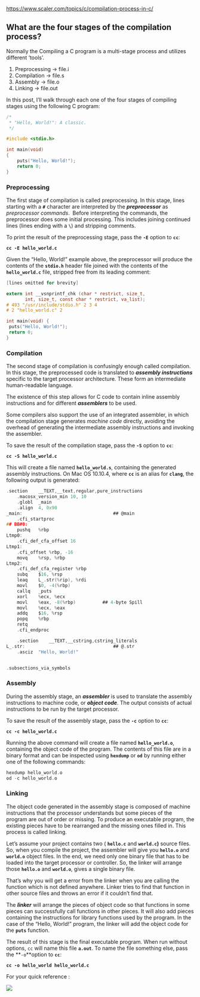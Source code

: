 <https://www.scaler.com/topics/c/compilation-process-in-c/>

## What are the four stages of the compilation process?

Normally the Compiling a C program is a multi-stage process and utilizes different ‘tools’.

1. Preprocessing -> file.i
2. Compilation -> file.s
3. Assembly -> file.o
4. Linking -> file.out

In this post, I’ll walk through each one of the four stages of compiling stages using the following C program:

```C
/*
 * "Hello, World!": A classic.
 */

#include <stdio.h>

int main(void)
{
    puts("Hello, World!");
    return 0;
}
```

### Preprocessing

The first stage of compilation is called preprocessing. In this stage, lines starting with a **`#`** character are interpreted by the **_preprocessor_** as _preprocessor commands_.  Before interpreting the commands, the preprocessor does some initial processing. This includes joining continued lines (lines ending with a **`\`**) and stripping comments.

To print the result of the preprocessing stage, pass the **`-E`** option to **`cc`**:

**`cc -E hello_world.c`**

Given the “Hello, World!” example above, the preprocessor will produce the contents of the **`stdio.h`** header file joined with the contents of the **`hello_world.c`** file, stripped free from its leading comment:

```C
[lines omitted for brevity]

extern int __vsnprintf_chk (char * restrict, size_t,
       int, size_t, const char * restrict, va_list);
# 493 "/usr/include/stdio.h" 2 3 4
# 2 "hello_world.c" 2

int main(void) {
 puts("Hello, World!");
 return 0;
}
```

### Compilation

The second stage of compilation is confusingly enough called compilation. In this stage, the preprocessed code is translated to **_assembly instructions_** specific to the target processor architecture. These form an intermediate human-readable language.

The existence of this step allows for C code to contain inline assembly instructions and for different **_assemblers_** to be used.

Some compilers also support the use of an integrated assembler, in which the compilation stage generates _machine code_ directly, avoiding the overhead of generating the intermediate assembly instructions and invoking the assembler.

To save the result of the compilation stage, pass the **`-S`** option to **`cc`**:

**`cc -S hello_world.c`**

This will create a file named **`hello_world.s`**, containing the generated assembly instructions. On Mac OS 10.10.4, where **`cc`** is an alias for **`clang`**, the following output is generated:

```C
.section    __TEXT,__text,regular,pure_instructions
    .macosx_version_min 10, 10
    .globl  _main
    .align  4, 0x90
_main:                                  ## @main
    .cfi_startproc
## BB#0:
    pushq   %rbp
Ltmp0:
    .cfi_def_cfa_offset 16
Ltmp1:
    .cfi_offset %rbp, -16
    movq    %rsp, %rbp
Ltmp2:
    .cfi_def_cfa_register %rbp
    subq    $16, %rsp
    leaq    L_.str(%rip), %rdi
    movl    $0, -4(%rbp)
    callq   _puts
    xorl    %ecx, %ecx
    movl    %eax, -8(%rbp)          ## 4-byte Spill
    movl    %ecx, %eax
    addq    $16, %rsp
    popq    %rbp
    retq
    .cfi_endproc

    .section    __TEXT,__cstring,cstring_literals
L_.str:                                 ## @.str
    .asciz  "Hello, World!"


.subsections_via_symbols
```

### Assembly

During the assembly stage, an _**assembler**_ is used to translate the assembly instructions to machine code, or **_object code_**. The output consists of actual instructions to be run by the target processor.

To save the result of the assembly stage, pass the **`-c`** option to **`cc`**:

**`cc -c hello_world.c`**

Running the above command will create a file named **`hello_world.o`**, containing the object code of the program. The contents of this file are in a binary format and can be inspected using **`hexdump`** or **`od`** by running either one of the following commands:

```C
hexdump hello_world.o
od -c hello_world.o
```

### Linking

The object code generated in the assembly stage is composed of machine instructions that the processor understands but some pieces of the program are out of order or missing. To produce an executable program, the existing pieces have to be rearranged and the missing ones filled in. This process is called linking.

Let’s assume your project contains two ( **`hello.c`** and **`world.c`)** source files. So, when you compile the project, the assembler will give you **`hello.o`** and **`world.o`** object files. In the end, we need only one binary file that has to be loaded into the target processor or controller. So, the linker will arrange those **`hello.o`** and **`world.o`**, gives a single binary file.

That’s why you will get a error from the linker when you are calling the function which is not defined anywhere. Linker tries to find that function in other source files and throws an error if it couldn’t find that.

The **_linker_** will arrange the pieces of object code so that functions in some pieces can successfully call functions in other pieces. It will also add pieces containing the instructions for library functions used by the program. In the case of the “Hello, World!” program, the linker will add the object code for the **`puts`** function.

The result of this stage is the final executable program. When run without options, `cc` will name this file **`a.out`**. To name the file something else, pass the **`-o`**option to **`cc`**:

**`cc -o hello_world hello_world.c`**

For your quick reference :

[![](https://embetronicx.com/wp-content/uploads/2017/12/Compilation-Steps.png)](https://embetronicx.com/wp-content/uploads/2017/12/Compilation-Steps.png)
